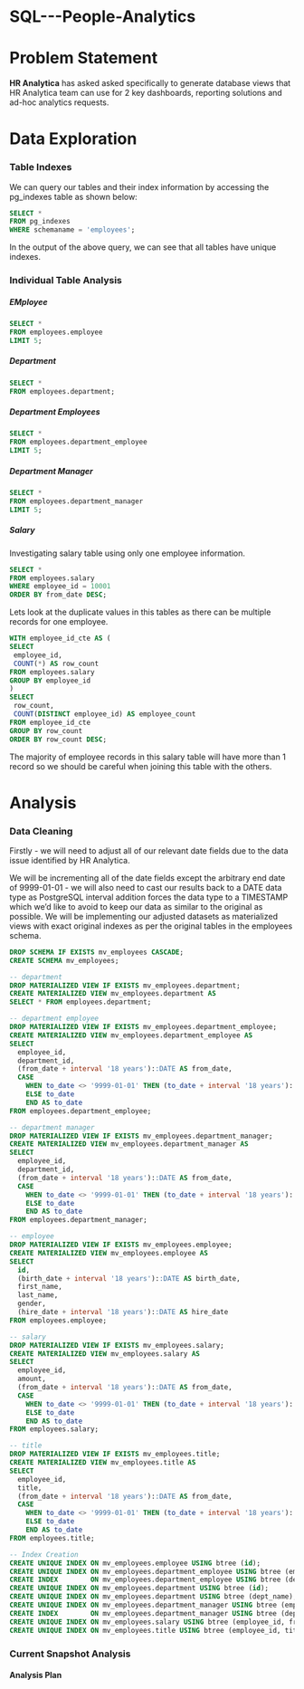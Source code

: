 # SQL---People-Analytics
# Problem Statement

**HR Analytica** has asked asked specifically to generate database views that HR Analytica team can use for 2 key dashboards, reporting solutions and ad-hoc analytics requests.

# Data Exploration

### Table Indexes 

We can query our tables and their index information by accessing the pg_indexes table as shown below:

```sql
SELECT *
FROM pg_indexes
WHERE schemaname = 'employees';
```

In the output of the above query, we can see that all tables have unique indexes.

### Individual Table Analysis

##### EMployee

```sql
SELECT *
FROM employees.employee
LIMIT 5;
```

##### Department

```sql
SELECT *
FROM employees.department;
```

##### Department Employees

```sql
SELECT *
FROM employees.department_employee
LIMIT 5;
```

##### Department Manager

```sql 
SELECT *
FROM employees.department_manager
LIMIT 5;
```

##### Salary

Investigating salary table using only one employee information.

```sql 
SELECT *
FROM employees.salary
WHERE employee_id = 10001
ORDER BY from_date DESC;
```

Lets look at the duplicate values in this tables as there can be multiple records for one employee.

```sql
WITH employee_id_cte AS (
SELECT
 employee_id,
 COUNT(*) AS row_count
FROM employees.salary
GROUP BY employee_id
)
SELECT
 row_count,
 COUNT(DISTINCT employee_id) AS employee_count
FROM employee_id_cte
GROUP BY row_count
ORDER BY row_count DESC;
```

The majority of employee records in this salary table will have more than 1 record so we should be careful when joining this table with the others.

# Analysis

### Data Cleaning

Firstly - we will need to adjust all of our relevant date fields due to the data issue identified by HR Analytica.

We will be incrementing all of the date fields except the arbitrary end date of 9999-01-01 - we will also need to cast our results back to a DATE data type as 
PostgreSQL interval addition forces the data type to a TIMESTAMP which we’d like to avoid to keep our data as similar to the original as possible.
We will be implementing our adjusted datasets as materialized views with exact original indexes as per the original tables in the employees schema.

```sql
DROP SCHEMA IF EXISTS mv_employees CASCADE;
CREATE SCHEMA mv_employees;

-- department
DROP MATERIALIZED VIEW IF EXISTS mv_employees.department;
CREATE MATERIALIZED VIEW mv_employees.department AS
SELECT * FROM employees.department;

-- department employee
DROP MATERIALIZED VIEW IF EXISTS mv_employees.department_employee;
CREATE MATERIALIZED VIEW mv_employees.department_employee AS
SELECT
  employee_id,
  department_id,
  (from_date + interval '18 years')::DATE AS from_date,
  CASE
    WHEN to_date <> '9999-01-01' THEN (to_date + interval '18 years')::DATE
    ELSE to_date
    END AS to_date
FROM employees.department_employee;

-- department manager
DROP MATERIALIZED VIEW IF EXISTS mv_employees.department_manager;
CREATE MATERIALIZED VIEW mv_employees.department_manager AS
SELECT
  employee_id,
  department_id,
  (from_date + interval '18 years')::DATE AS from_date,
  CASE
    WHEN to_date <> '9999-01-01' THEN (to_date + interval '18 years')::DATE
    ELSE to_date
    END AS to_date
FROM employees.department_manager;

-- employee
DROP MATERIALIZED VIEW IF EXISTS mv_employees.employee;
CREATE MATERIALIZED VIEW mv_employees.employee AS
SELECT
  id,
  (birth_date + interval '18 years')::DATE AS birth_date,
  first_name,
  last_name,
  gender,
  (hire_date + interval '18 years')::DATE AS hire_date
FROM employees.employee;

-- salary
DROP MATERIALIZED VIEW IF EXISTS mv_employees.salary;
CREATE MATERIALIZED VIEW mv_employees.salary AS
SELECT
  employee_id,
  amount,
  (from_date + interval '18 years')::DATE AS from_date,
  CASE
    WHEN to_date <> '9999-01-01' THEN (to_date + interval '18 years')::DATE
    ELSE to_date
    END AS to_date
FROM employees.salary;

-- title
DROP MATERIALIZED VIEW IF EXISTS mv_employees.title;
CREATE MATERIALIZED VIEW mv_employees.title AS
SELECT
  employee_id,
  title,
  (from_date + interval '18 years')::DATE AS from_date,
  CASE
    WHEN to_date <> '9999-01-01' THEN (to_date + interval '18 years')::DATE
    ELSE to_date
    END AS to_date
FROM employees.title;

-- Index Creation
CREATE UNIQUE INDEX ON mv_employees.employee USING btree (id);
CREATE UNIQUE INDEX ON mv_employees.department_employee USING btree (employee_id, department_id);
CREATE INDEX        ON mv_employees.department_employee USING btree (department_id);
CREATE UNIQUE INDEX ON mv_employees.department USING btree (id);
CREATE UNIQUE INDEX ON mv_employees.department USING btree (dept_name);
CREATE UNIQUE INDEX ON mv_employees.department_manager USING btree (employee_id, department_id);
CREATE INDEX        ON mv_employees.department_manager USING btree (department_id);
CREATE UNIQUE INDEX ON mv_employees.salary USING btree (employee_id, from_date);
CREATE UNIQUE INDEX ON mv_employees.title USING btree (employee_id, title, from_date);
```

### Current Snapshot Analysis

#### Analysis Plan
